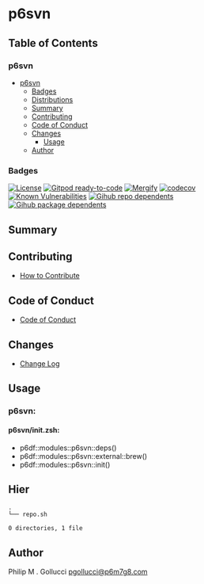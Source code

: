 # p6svn

## Table of Contents


### p6svn
- [p6svn](#p6svn)
  - [Badges](#badges)
  - [Distributions](#distributions)
  - [Summary](#summary)
  - [Contributing](#contributing)
  - [Code of Conduct](#code-of-conduct)
  - [Changes](#changes)
    - [Usage](#usage)
  - [Author](#author)

### Badges

[![License](https://img.shields.io/badge/License-Apache%202.0-yellowgreen.svg)](https://opensource.org/licenses/Apache-2.0)
[![Gitpod ready-to-code](https://img.shields.io/badge/Gitpod-ready--to--code-blue?logo=gitpod)](https://gitpod.io/#https://github.com/p6m7g8/p6svn)
[![Mergify](https://img.shields.io/endpoint.svg?url=https://gh.mergify.io/badges/p6m7g8/p6svn/&style=flat)](https://mergify.io)
[![codecov](https://codecov.io/gh/p6m7g8/p6svn/branch/master/graph/badge.svg?token=14Yj1fZbew)](https://codecov.io/gh/p6m7g8/p6svn)
[![Known Vulnerabilities](https://snyk.io/test/github/p6m7g8/p6svn/badge.svg?targetFile=package.json)](https://snyk.io/test/github/p6m7g8/p6svn?targetFile=package.json)
[![Gihub repo dependents](https://badgen.net/github/dependents-repo/p6m7g8/p6svn)](https://github.com/p6m7g8/p6svn/network/dependents?dependent_type=REPOSITORY)
[![Gihub package dependents](https://badgen.net/github/dependents-pkg/p6m7g8/p6svn)](https://github.com/p6m7g8/p6svn/network/dependents?dependent_type=PACKAGE)

## Summary

## Contributing

- [How to Contribute](CONTRIBUTING.md)

## Code of Conduct

- [Code of Conduct](https://github.com/p6m7g8/.github/blob/master/CODE_OF_CONDUCT.md)

## Changes

- [Change Log](CHANGELOG.md)

## Usage

### p6svn:

#### p6svn/init.zsh:

- p6df::modules::p6svn::deps()
- p6df::modules::p6svn::external::brew()
- p6df::modules::p6svn::init()



## Hier
```text
.
└── repo.sh

0 directories, 1 file
```
## Author

Philip M . Gollucci <pgollucci@p6m7g8.com>
